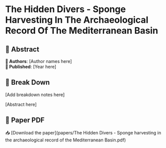 # The Hidden Divers - Sponge Harvesting In The Archaeological Record Of The Mediterranean Basin



## 🧬 Abstract



**👤 Authors**: [Author names here]  
**📅 Published**: [Year here]


## 🧠 Break Down

[Add breakdown notes here]

[Abstract here]



## 📄 Paper PDF

📥 [Download the paper](papers/The Hidden Divers - Sponge harvesting in the archaeological record of the Mediterranean Basin.pdf)